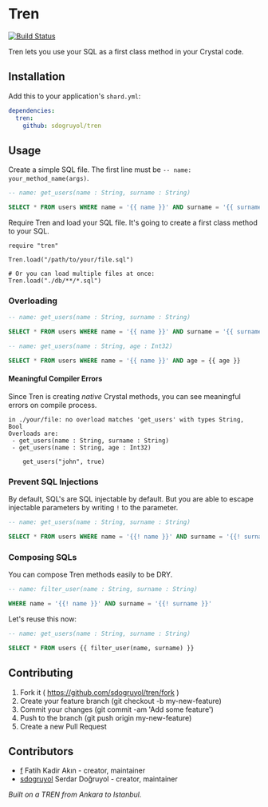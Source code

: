 # Tren

[![Build Status](https://travis-ci.org/sdogruyol/tren.svg?branch=master)](https://travis-ci.org/sdogruyol/tren)

Tren lets you use your SQL as a first class method in your Crystal code.

## Installation

Add this to your application's `shard.yml`:

```yaml
dependencies:
  tren:
    github: sdogruyol/tren
```

## Usage

Create a simple SQL file. The first line must be `-- name: your_method_name(args)`.

```sql
-- name: get_users(name : String, surname : String)

SELECT * FROM users WHERE name = '{{ name }}' AND surname = '{{ surname }}'
```

Require Tren and load your SQL file. It's going to create a first class method to your SQL.

```crystal
require "tren"

Tren.load("/path/to/your/file.sql")

# Or you can load multiple files at once:
Tren.load("./db/**/*.sql")
```

### Overloading

```sql
-- name: get_users(name : String, surname : String)

SELECT * FROM users WHERE name = '{{ name }}' AND surname = '{{ surname }}'
```

```sql
-- name: get_users(name : String, age : Int32)

SELECT * FROM users WHERE name = '{{ name }}' AND age = {{ age }}
```

#### Meaningful Compiler Errors

Since Tren is creating _native_ Crystal methods, you can see meaningful errors on compile process.

```
in ./your/file: no overload matches 'get_users' with types String, Bool
Overloads are:
 - get_users(name : String, surname : String)
 - get_users(name : String, age : Int32)

    get_users("john", true)
```

### Prevent SQL Injections

By default, SQL's are SQL injectable by default. But you are able to escape injectable parameters by writing `!` to the parameter.

```sql
-- name: get_users(name : String, surname : String)

SELECT * FROM users WHERE name = '{{! name }}' AND surname = '{{! surname }}'
```

### Composing SQLs

You can compose Tren methods easily to be DRY.

```sql
-- name: filter_user(name : String, surname : String)

WHERE name = '{{! name }}' AND surname = '{{! surname }}'
```

Let's reuse this now:
```sql
-- name: get_users(name : String, surname : String)

SELECT * FROM users {{ filter_user(name, surname) }}
```

## Contributing

1. Fork it ( https://github.com/sdogruyol/tren/fork )
2. Create your feature branch (git checkout -b my-new-feature)
3. Commit your changes (git commit -am 'Add some feature')
4. Push to the branch (git push origin my-new-feature)
5. Create a new Pull Request

## Contributors

- [f](https://github.com/f) Fatih Kadir Akın - creator, maintainer
- [sdogruyol](https://github.com/sdogruyol) Serdar Doğruyol - creator, maintainer

_Built on a TREN from Ankara to Istanbul._
